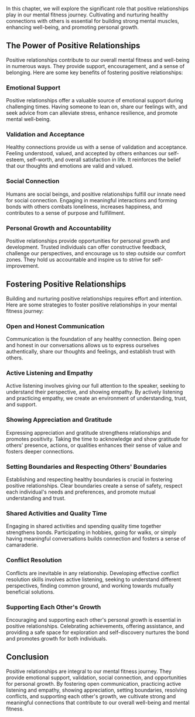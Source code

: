 
In this chapter, we will explore the significant role that positive relationships play in our mental fitness journey. Cultivating and nurturing healthy connections with others is essential for building strong mental muscles, enhancing well-being, and promoting personal growth.

The Power of Positive Relationships
-----------------------------------

Positive relationships contribute to our overall mental fitness and well-being in numerous ways. They provide support, encouragement, and a sense of belonging. Here are some key benefits of fostering positive relationships:

### Emotional Support

Positive relationships offer a valuable source of emotional support during challenging times. Having someone to lean on, share our feelings with, and seek advice from can alleviate stress, enhance resilience, and promote mental well-being.

### Validation and Acceptance

Healthy connections provide us with a sense of validation and acceptance. Feeling understood, valued, and accepted by others enhances our self-esteem, self-worth, and overall satisfaction in life. It reinforces the belief that our thoughts and emotions are valid and valued.

### Social Connection

Humans are social beings, and positive relationships fulfill our innate need for social connection. Engaging in meaningful interactions and forming bonds with others combats loneliness, increases happiness, and contributes to a sense of purpose and fulfillment.

### Personal Growth and Accountability

Positive relationships provide opportunities for personal growth and development. Trusted individuals can offer constructive feedback, challenge our perspectives, and encourage us to step outside our comfort zones. They hold us accountable and inspire us to strive for self-improvement.

Fostering Positive Relationships
--------------------------------

Building and nurturing positive relationships requires effort and intention. Here are some strategies to foster positive relationships in your mental fitness journey:

### Open and Honest Communication

Communication is the foundation of any healthy connection. Being open and honest in our conversations allows us to express ourselves authentically, share our thoughts and feelings, and establish trust with others.

### Active Listening and Empathy

Active listening involves giving our full attention to the speaker, seeking to understand their perspective, and showing empathy. By actively listening and practicing empathy, we create an environment of understanding, trust, and support.

### Showing Appreciation and Gratitude

Expressing appreciation and gratitude strengthens relationships and promotes positivity. Taking the time to acknowledge and show gratitude for others' presence, actions, or qualities enhances their sense of value and fosters deeper connections.

### Setting Boundaries and Respecting Others' Boundaries

Establishing and respecting healthy boundaries is crucial in fostering positive relationships. Clear boundaries create a sense of safety, respect each individual's needs and preferences, and promote mutual understanding and trust.

### Shared Activities and Quality Time

Engaging in shared activities and spending quality time together strengthens bonds. Participating in hobbies, going for walks, or simply having meaningful conversations builds connection and fosters a sense of camaraderie.

### Conflict Resolution

Conflicts are inevitable in any relationship. Developing effective conflict resolution skills involves active listening, seeking to understand different perspectives, finding common ground, and working towards mutually beneficial solutions.

### Supporting Each Other's Growth

Encouraging and supporting each other's personal growth is essential in positive relationships. Celebrating achievements, offering assistance, and providing a safe space for exploration and self-discovery nurtures the bond and promotes growth for both individuals.

Conclusion
----------

Positive relationships are integral to our mental fitness journey. They provide emotional support, validation, social connection, and opportunities for personal growth. By fostering open communication, practicing active listening and empathy, showing appreciation, setting boundaries, resolving conflicts, and supporting each other's growth, we cultivate strong and meaningful connections that contribute to our overall well-being and mental fitness.

